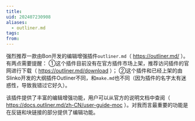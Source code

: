 ```yaml
---
title: 
uid: 202407230908
aliases:
  - outliner.md
tags: 
from:
---
```

强烈推荐一款由Bon开发的编辑增强插件`outliner.md`（ https://outliner.md/ ）。有两点需要提醒：
①这个插件目前没有在官方插件市场上架，推荐访问插件的官网进行下载（ https://outliner.md/download ）；
②这个插件和已经上架的由Slinko开发的大纲插件Outliner不同，和`make.md`也不同（因为插件的名字太有迷惑性，导致我错过它好久）。

该插件提供了丰富的编辑增强功能，用户可以从官方的说明文档中查阅（ https://docs.outliner.md/zh-CN/user-guide-moc ）。对我而言最重要的功能是在反链和块链接的部分提供了编辑功能。

